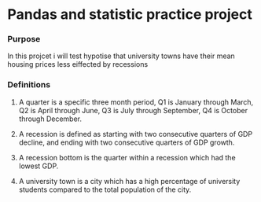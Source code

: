 # Pandas and statistic practice project 

### Purpose 
In this projcet i will test hypotise that university towns have their mean housing prices less eiffected by recessions

### Definitions 

1) A quarter is a specific three month period, Q1 is January through March, Q2 is April through June, Q3 is July through September, Q4 is October through December.

2) A recession is defined as starting with two consecutive quarters of GDP decline, and ending with two consecutive quarters of GDP growth.

3) A recession bottom is the quarter within a recession which had the lowest GDP.

4) A university town is a city which has a high percentage of university students compared to the total population of the city.
 

